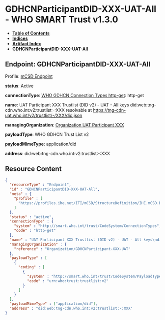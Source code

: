 # GDHCNParticipantDID-XXX-UAT-All - WHO SMART Trust v1.3.0

* [**Table of Contents**](toc.md)
* [**Indices**](indices.md)
* [**Artifact Index**](artifacts.md)
* **GDHCNParticipantDID-XXX-UAT-All**

## Endpoint: GDHCNParticipantDID-XXX-UAT-All

Profile: [mCSD Endpoint](https://profiles.ihe.net/ITI/mCSD/4.0.0/StructureDefinition-IHE.mCSD.Endpoint.html)

**status**: Active

**connectionType**: [WHO GDHCN Connection Types http-get](CodeSystem-ConnectionTypes.md#ConnectionTypes-http-get): http-get

**name**: UAT Participant XXX Trustlist (DID v2) - UAT - All keys did:web:tng-cdn.who.int:v2:trustlist:-:XXX resolvable at https://tng-cdn-uat.who.int/v2/trustlist/-/XXX/did.json

**managingOrganization**: [Organization UAT Participant XXX](Organization-GDHCNParticipant-XXX-UAT.md)

**payloadType**: WHO GDHCN Trust List v2

**payloadMimeType**: application/did

**address**: did:web:tng-cdn.who.int:v2:trustlist:-:XXX



## Resource Content

```json
{
  "resourceType" : "Endpoint",
  "id" : "GDHCNParticipantDID-XXX-UAT-All",
  "meta" : {
    "profile" : [
      "https://profiles.ihe.net/ITI/mCSD/StructureDefinition/IHE.mCSD.Endpoint"
    ]
  },
  "status" : "active",
  "connectionType" : {
    "system" : "http://smart.who.int/trust/CodeSystem/ConnectionTypes",
    "code" : "http-get"
  },
  "name" : "UAT Participant XXX Trustlist (DID v2) - UAT - All keys\ndid:web:tng-cdn.who.int:v2:trustlist:-:XXX\nresolvable at https://tng-cdn-uat.who.int/v2/trustlist/-/XXX/did.json",
  "managingOrganization" : {
    "reference" : "Organization/GDHCNParticipant-XXX-UAT"
  },
  "payloadType" : [
    {
      "coding" : [
        {
          "system" : "http://smart.who.int/trust/CodeSystem/PayloadTypes",
          "code" : "urn:who:trust:trustlist:v2"
        }
      ]
    }
  ],
  "payloadMimeType" : ["application/did"],
  "address" : "did:web:tng-cdn.who.int:v2:trustlist:-:XXX"
}

```
